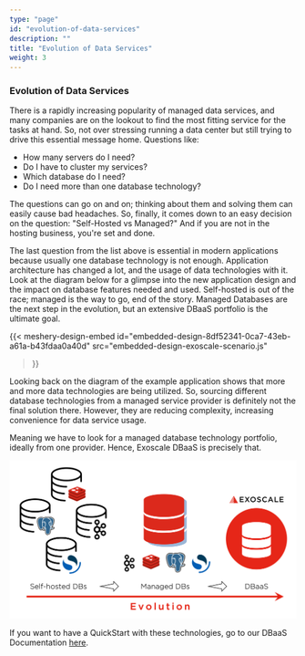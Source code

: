 ```yaml
---
type: "page"
id: "evolution-of-data-services"
description: ""
title: "Evolution of Data Services"
weight: 3
---
```


### Evolution of Data Services

There is a rapidly increasing popularity of managed data services, and many companies are on the lookout to find the most fitting service for the tasks at hand. So, not over stressing running a data center but still trying to drive this essential message home. Questions like:

- How many servers do I need?
- Do I have to cluster my services?
- Which database do I need?
- Do I need more than one database technology?

The questions can go on and on; thinking about them and solving them can easily cause bad headaches. So, finally, it comes down to an easy decision on the question: "Self-Hosted vs Managed?" And if you are not in the hosting business, you're set and done.

The last question from the list above is essential in modern applications because usually one database technology is not enough. Application architecture has changed a lot, and the usage of data technologies with it. Look at the diagram below for a glimpse into the new application design and the impact on database features needed and used. Self-hosted is out of the race; managed is the way to go, end of the story. Managed Databases are the next step in the evolution, but an extensive DBaaS portfolio is the ultimate goal.

{{< meshery-design-embed
  id="embedded-design-8df52341-0ca7-43eb-a61a-b43fdaa0a40d"
  src="embedded-design-exoscale-scenario.js"
>}}

Looking back on the diagram of the example application shows that more and more data technologies are being utilized. So, sourcing different database technologies from a managed service provider is definitely not the final solution there. However, they are reducing complexity, increasing convenience for data service usage.

Meaning we have to look for a managed database technology portfolio, ideally from one provider. Hence, Exoscale DBaaS is precisely that.

![evolution](evolution.png) 

If you want to have a QuickStart with these technologies, go to our DBaaS Documentation [here](https://community.exoscale.com/documentation/dbaas/quick-start/).